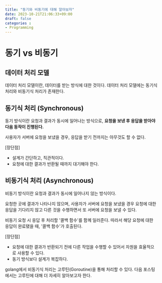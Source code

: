 ```yaml
---
title: "동기와 비동기에 대해 알아보자"
date: 2023-10-21T21:06:33+09:00
draft: false
categories :
- Programming
---
```


# 동기 vs 비동기
## 데이터 처리 모델
데이터 처리 모델이란, 데이터를 받는 방식에 대한 것이다. 데이터 처리 모델에는 동기식 처리와 비동기식 처리가 존재한다.

## 동기식 처리 (Synchronous)
동기 방식이란 요청과 결과가 동시에 일어나는 방식으로, **요청을 보낸 후 응답을 받아야 다음 동작이 진행된다.**

사용자가 서버에 요청을 보냈을 경우, 응답을 받기 전까지는 아무것도 할 수 없다.

[장단점]
- 설계가 간단하고, 직관적이다.
- 요청에 대한 결과가 반환될 때까지 대기해야 한다.

## 비동기식 처리 (Asynchronous)
비동기 방식이란 요청과 결과가 동시에 일어나지 않는 방식이다.

요청한 곳에 결과가 나타나지 않으며, 사용자가 서버에 요청을 보냈을 경우 요청에 대한 응답을 기다리지 않고 다른 것을 수행하면서 또 서버에 요청을 보낼 수 있다.

비동기 요청 시 응답 후 처리할 '콜백 함수'를 함께 일러준다. 따라서 해당 요청에 대한 응답이 완료됐을 때, '콜백 함수'가 호출된다.

[장단점]
- 요청에 대한 결과가 반환되기 전에 다른 작업을 수행할 수 있어서 자원을 효율적으로 사용할 수 있다.
- 동기 방식보다 설계가 복잡하다.

golang에서 비동기식 처리는 고루틴(Goroutine)을 통해 처리할 수 있다. 다음 포스팅에서는 고루틴에 대해 더 자세히 알아보고자 한다.